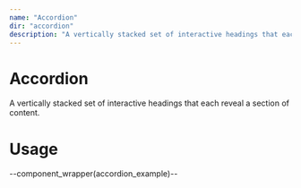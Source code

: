 ```yaml
---
name: "Accordion"
dir: "accordion"
description: "A vertically stacked set of interactive headings that each reveal a section of content."
---
```

# Accordion

A vertically stacked set of interactive headings that each reveal a section of content.

# Usage

--component_wrapper(accordion_example)--
